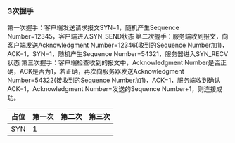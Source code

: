 ### 3次握手
第一次握手：客户端发送请求报文SYN=1，随机产生Sequence Number=12345，客户端进入SYN_SEND状态
第二次握手：服务端收到报文，向客户端发送Acknowledgment Number=12346(收到的Sequence Number加1)，ACK=1，SYN=1，随机产生Sequence Number=54321，服务器进入SYN_RECV状态
第三次握手：客户端检查收到的报文中，Acknowledgment Number是否正确，ACK是否为1，若正确，再次向服务器发送Acknowledgment Number=54322(接收到的Sequence Number加1)，ACK=1，服务端收到确认ACK=1，Acknowledgment Number=发送的Sequence Number+1，则连接成功。

占位 | 第一次 | 第二次 | 第三次
--- | --- | --- | ---
SYN | 1 | 